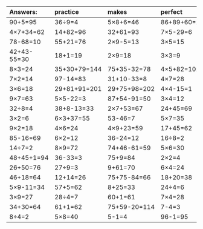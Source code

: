 | Answers: | practice | makes | perfect | ! |
| :--- | :--- | :--- | :--- | :--- |
| 90+5=95 | 36÷9=4 | 5×8+6=46 | 86+89+60=235 | 2×9-4=14 | 
| 4×7+34=62 | 14+82=96 | 32+61=93 | 7×5-29=6 | 4×5=20 | 
| 78-68=10 | 55+21=76 | 2×9-5=13 | 3×5=15 | 30+71+2=103 | 
| 42+43-55=30 | 18+1=19 | 2×9=18 | 3×3=9 | 4×2=8 | 
| 8×3=24 | 35+30+79=144 | 75+35-32=78 | 4×5+82=102 | 2×2+24=28 | 
| 7×2=14 | 97-14=83 | 31+10-33=8 | 4×7=28 | 7×3=21 | 
| 3×6=18 | 29+81+91=201 | 29+75+98=202 | 4×4-15=1 | 12÷3=4 | 
| 9×7=63 | 5×5-22=3 | 87+54-91=50 | 3×4=12 | 23+27-30=20 | 
| 32÷8=4 | 38+8-13=33 | 2×7+53=67 | 24+45=69 | 5+59+84=148 | 
| 3×2=6 | 6×3+37=55 | 53-46=7 | 5×7=35 | 84+45+34=163 | 
| 9×2=18 | 4×6=24 | 4×9+23=59 | 17+45=62 | 12÷4=3 | 
| 85-16=69 | 6×2=12 | 36-24=12 | 16÷8=2 | 35+51=86 | 
| 14÷7=2 | 8×9=72 | 74+46-61=59 | 5×6=30 | 44+23=67 | 
| 48+45+1=94 | 36-33=3 | 75+9=84 | 2×2=4 | 98+21+5=124 | 
| 26+50=76 | 27÷9=3 | 9+61=70 | 6×4=24 | 41-32=9 | 
| 46+18=64 | 12+14=26 | 75+75-84=66 | 18+20=38 | 6÷3=2 | 
| 5×9-11=34 | 57+5=62 | 8+25=33 | 24÷4=6 | 3×2-2=4 | 
| 3×9=27 | 28÷4=7 | 60+1=61 | 7×4=28 | 8×6=48 | 
| 34+30=64 | 61+1=62 | 75+59-20=114 | 7-4=3 | 79-74=5 | 
| 8÷4=2 | 5×8=40 | 5-1=4 | 96-1=95 | 2×8-10=6 | 
